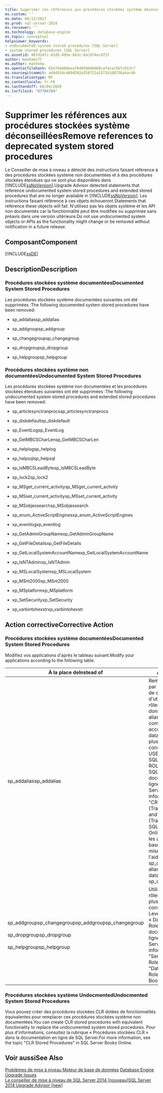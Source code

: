 ```yaml
---
title: Supprimer les références aux procédures stockées système déconseillées | Microsoft Docs
ms.custom: ''
ms.date: 06/13/2017
ms.prod: sql-server-2014
ms.reviewer: ''
ms.technology: database-engine
ms.topic: conceptual
helpviewer_keywords:
- undocumented system stored procedures [SQL Server]
- system stored procedures [SQL Server]
ms.assetid: 487d24fc-41d5-495e-843c-0ac974ec472f
author: mashamsft
ms.author: mathoma
ms.openlocfilehash: 65e7da666beaf84050dd8d60caf4cac5bfc013c7
ms.sourcegitcommit: ad4d92dce894592a259721a1571b1d8736abacdb
ms.translationtype: MT
ms.contentlocale: fr-FR
ms.lasthandoff: 08/04/2020
ms.locfileid: "87704704"
---
```

# <a name="remove-references-to-deprecated-system-stored-procedures"></a><span data-ttu-id="a8f76-102">Supprimer les références aux procédures stockées système déconseillées</span><span class="sxs-lookup"><span data-stu-id="a8f76-102">Remove references to deprecated system stored procedures</span></span>
  <span data-ttu-id="a8f76-103">Le Conseiller de mise à niveau a détecté des instructions faisant référence à des procédures stockées système non documentées et à des procédures stockées étendues qui ne sont plus disponibles dans [!INCLUDE[ssNoVersion](../../includes/ssnoversion-md.md)].</span><span class="sxs-lookup"><span data-stu-id="a8f76-103">Upgrade Advisor detected statements that reference undocumented system stored procedures and extended stored procedures that are no longer available in [!INCLUDE[ssNoVersion](../../includes/ssnoversion-md.md)].</span></span> <span data-ttu-id="a8f76-104">Les instructions faisant référence à ces objets échoueront.</span><span class="sxs-lookup"><span data-stu-id="a8f76-104">Statements that reference these objects will fail.</span></span> <span data-ttu-id="a8f76-105">N'utilisez pas les objets système et les API non documentés car la fonctionnalité peut être modifiée ou supprimée sans préavis dans une version ultérieure.</span><span class="sxs-lookup"><span data-stu-id="a8f76-105">Do not use undocumented system objects or APIs as the functionality might change or be removed without notification in a future release.</span></span>  
  
## <a name="component"></a><span data-ttu-id="a8f76-106">Composant</span><span class="sxs-lookup"><span data-stu-id="a8f76-106">Component</span></span>  
 [!INCLUDE[ssDE](../../includes/ssde-md.md)]  
  
## <a name="description"></a><span data-ttu-id="a8f76-107">Description</span><span class="sxs-lookup"><span data-stu-id="a8f76-107">Description</span></span>  
  
### <a name="documented-system-stored-procedures"></a><span data-ttu-id="a8f76-108">Procédures stockées système documentées</span><span class="sxs-lookup"><span data-stu-id="a8f76-108">Documented System Stored Procedures</span></span>  
 <span data-ttu-id="a8f76-109">Les procédures stockées système documentées suivantes ont été supprimées :</span><span class="sxs-lookup"><span data-stu-id="a8f76-109">The following documented system stored procedures have been removed:</span></span>  
  
-   <span data-ttu-id="a8f76-110">sp_addalias</span><span class="sxs-lookup"><span data-stu-id="a8f76-110">sp_addalias</span></span>  
  
-   <span data-ttu-id="a8f76-111">sp_addgroup</span><span class="sxs-lookup"><span data-stu-id="a8f76-111">sp_addgroup</span></span>  
  
-   <span data-ttu-id="a8f76-112">sp_changegroup</span><span class="sxs-lookup"><span data-stu-id="a8f76-112">sp_changegroup</span></span>  
  
-   <span data-ttu-id="a8f76-113">sp_dropgroup</span><span class="sxs-lookup"><span data-stu-id="a8f76-113">sp_dropgroup</span></span>  
  
-   <span data-ttu-id="a8f76-114">sp_helpgroup</span><span class="sxs-lookup"><span data-stu-id="a8f76-114">sp_helpgroup</span></span>  
  
### <a name="undocumented-system-stored-procedures"></a><span data-ttu-id="a8f76-115">Procédures stockées système non documentées</span><span class="sxs-lookup"><span data-stu-id="a8f76-115">Undocumented System Stored Procedures</span></span>  
 <span data-ttu-id="a8f76-116">Les procédures stockées système non documentées et les procédures stockées étendues suivantes ont été supprimées :</span><span class="sxs-lookup"><span data-stu-id="a8f76-116">The following undocumented system stored procedures and extended stored procedures have been removed:</span></span>  
  
-   <span data-ttu-id="a8f76-117">sp_articlesynctranprocs</span><span class="sxs-lookup"><span data-stu-id="a8f76-117">sp_articlesynctranprocs</span></span>  
  
-   <span data-ttu-id="a8f76-118">sp_diskdefault</span><span class="sxs-lookup"><span data-stu-id="a8f76-118">sp_diskdefault</span></span>  
  
-   <span data-ttu-id="a8f76-119">sp_EventLog</span><span class="sxs-lookup"><span data-stu-id="a8f76-119">sp_EventLog</span></span>  
  
-   <span data-ttu-id="a8f76-120">sp_GetMBCSCharLen</span><span class="sxs-lookup"><span data-stu-id="a8f76-120">sp_GetMBCSCharLen</span></span>  
  
-   <span data-ttu-id="a8f76-121">sp_helplog</span><span class="sxs-lookup"><span data-stu-id="a8f76-121">sp_helplog</span></span>  
  
-   <span data-ttu-id="a8f76-122">sp_helpsql</span><span class="sxs-lookup"><span data-stu-id="a8f76-122">sp_helpsql</span></span>  
  
-   <span data-ttu-id="a8f76-123">sp_IsMBCSLeadByte</span><span class="sxs-lookup"><span data-stu-id="a8f76-123">sp_IsMBCSLeadByte</span></span>  
  
-   <span data-ttu-id="a8f76-124">sp_lock2</span><span class="sxs-lookup"><span data-stu-id="a8f76-124">sp_lock2</span></span>  
  
-   <span data-ttu-id="a8f76-125">sp_MSget_current_activity</span><span class="sxs-lookup"><span data-stu-id="a8f76-125">sp_MSget_current_activity</span></span>  
  
-   <span data-ttu-id="a8f76-126">sp_MSset_current_activity</span><span class="sxs-lookup"><span data-stu-id="a8f76-126">sp_MSset_current_activity</span></span>  
  
-   <span data-ttu-id="a8f76-127">sp_MSobjessearch</span><span class="sxs-lookup"><span data-stu-id="a8f76-127">sp_MSobjessearch</span></span>  
  
-   <span data-ttu-id="a8f76-128">xp_enum_ActiveScriptEngines</span><span class="sxs-lookup"><span data-stu-id="a8f76-128">xp_enum_ActiveScriptEngines</span></span>  
  
-   <span data-ttu-id="a8f76-129">xp_eventlog</span><span class="sxs-lookup"><span data-stu-id="a8f76-129">xp_eventlog</span></span>  
  
-   <span data-ttu-id="a8f76-130">xp_GetAdminGroupName</span><span class="sxs-lookup"><span data-stu-id="a8f76-130">xp_GetAdminGroupName</span></span>  
  
-   <span data-ttu-id="a8f76-131">xp_GetFileDetails</span><span class="sxs-lookup"><span data-stu-id="a8f76-131">xp_GetFileDetails</span></span>  
  
-   <span data-ttu-id="a8f76-132">xp_GetLocalSystemAccountName</span><span class="sxs-lookup"><span data-stu-id="a8f76-132">xp_GetLocalSystemAccountName</span></span>  
  
-   <span data-ttu-id="a8f76-133">xp_IsNTAdmin</span><span class="sxs-lookup"><span data-stu-id="a8f76-133">xp_IsNTAdmin</span></span>  
  
-   <span data-ttu-id="a8f76-134">xp_MSLocalSystem</span><span class="sxs-lookup"><span data-stu-id="a8f76-134">xp_MSLocalSystem</span></span>  
  
-   <span data-ttu-id="a8f76-135">xp_MSnt2000</span><span class="sxs-lookup"><span data-stu-id="a8f76-135">xp_MSnt2000</span></span>  
  
-   <span data-ttu-id="a8f76-136">xp_MSplatform</span><span class="sxs-lookup"><span data-stu-id="a8f76-136">xp_MSplatform</span></span>  
  
-   <span data-ttu-id="a8f76-137">xp_SetSecurity</span><span class="sxs-lookup"><span data-stu-id="a8f76-137">xp_SetSecurity</span></span>  
  
-   <span data-ttu-id="a8f76-138">xp_varbintohexstr</span><span class="sxs-lookup"><span data-stu-id="a8f76-138">xp_varbintohexstr</span></span>  
  
## <a name="corrective-action"></a><span data-ttu-id="a8f76-139">Action corrective</span><span class="sxs-lookup"><span data-stu-id="a8f76-139">Corrective Action</span></span>  
  
### <a name="documented-system-stored-procedures"></a><span data-ttu-id="a8f76-140">Procédures stockées système documentées</span><span class="sxs-lookup"><span data-stu-id="a8f76-140">Documented System Stored Procedures</span></span>  
 <span data-ttu-id="a8f76-141">Modifiez vos applications d'après le tableau suivant.</span><span class="sxs-lookup"><span data-stu-id="a8f76-141">Modify your applications according to the following table.</span></span>  
  
|<span data-ttu-id="a8f76-142">À la place de</span><span class="sxs-lookup"><span data-stu-id="a8f76-142">Instead of</span></span>|<span data-ttu-id="a8f76-143">Action</span><span class="sxs-lookup"><span data-stu-id="a8f76-143">Do this</span></span>|  
|----------------|-------------|  
|<span data-ttu-id="a8f76-144">sp_addalias</span><span class="sxs-lookup"><span data-stu-id="a8f76-144">sp_addalias</span></span>|<span data-ttu-id="a8f76-145">Remplacez les alias par une combinaison de comptes d'utilisateurs et de rôles de base de données.</span><span class="sxs-lookup"><span data-stu-id="a8f76-145">Replace aliases with a combination of user accounts and database roles.</span></span> <span data-ttu-id="a8f76-146">Pour plus d'informations, consultez « CREATE USER (Transact-SQL) » et « CREATE ROLE (Transact-SQL) » dans la documentation en ligne de SQL Server.</span><span class="sxs-lookup"><span data-stu-id="a8f76-146">For more information, see "CREATE USER (Transact-SQL)" and "CREATE ROLE (Transact-SQL)" in SQL Server Books Online.</span></span> <span data-ttu-id="a8f76-147">Supprimez les alias dans les bases de données mises à niveau à l'aide de sp_dropalias.</span><span class="sxs-lookup"><span data-stu-id="a8f76-147">Remove aliases in upgraded databases by using sp_dropalias.</span></span>|  
|<span data-ttu-id="a8f76-148">sp_addgroupsp_changegroup</span><span class="sxs-lookup"><span data-stu-id="a8f76-148">sp_addgroupsp_changegroup</span></span><br /><br /> <span data-ttu-id="a8f76-149">sp_dropgroup</span><span class="sxs-lookup"><span data-stu-id="a8f76-149">sp_dropgroup</span></span><br /><br /> <span data-ttu-id="a8f76-150">sp_helpgroup</span><span class="sxs-lookup"><span data-stu-id="a8f76-150">sp_helpgroup</span></span>|<span data-ttu-id="a8f76-151">Utilisez des rôles.</span><span class="sxs-lookup"><span data-stu-id="a8f76-151">Use roles.</span></span> <span data-ttu-id="a8f76-152">Pour plus d'informations, consultez « Server-Level Roles » et « Database-Level Roles » dans la documentation en ligne de SQL Server.</span><span class="sxs-lookup"><span data-stu-id="a8f76-152">For more information, see "Server-Level Roles" and "Database-Level Roles" in SQL Server Books Online.</span></span>|  
  
### <a name="undocmented-system-stored-procedures"></a><span data-ttu-id="a8f76-153">Procédures stockées système Undocmented</span><span class="sxs-lookup"><span data-stu-id="a8f76-153">Undocmented System Stored Procedures</span></span>  
 <span data-ttu-id="a8f76-154">Vous pouvez créer des procédures stockées CLR dotées de fonctionnalités équivalentes pour remplacer ces procédures stockées système non documentées.</span><span class="sxs-lookup"><span data-stu-id="a8f76-154">You can create CLR stored procedures with equivalent functionality to replace the undocumented system stored procedures.</span></span> <span data-ttu-id="a8f76-155">Pour plus d'informations, consultez la rubrique « Procédures stockées CLR » dans la documentation en ligne de SQL Server.</span><span class="sxs-lookup"><span data-stu-id="a8f76-155">For more information, see the topic "CLR Stored Procedures" in SQL Server Books Online.</span></span>  
  
## <a name="see-also"></a><span data-ttu-id="a8f76-156">Voir aussi</span><span class="sxs-lookup"><span data-stu-id="a8f76-156">See Also</span></span>  
 <span data-ttu-id="a8f76-157">[Problèmes de mise à niveau Moteur de base de données](../../../2014/sql-server/install/database-engine-upgrade-issues.md) </span><span class="sxs-lookup"><span data-stu-id="a8f76-157">[Database Engine Upgrade Issues](../../../2014/sql-server/install/database-engine-upgrade-issues.md) </span></span>  
 [<span data-ttu-id="a8f76-158">Le conseiller de mise à niveau de SQL Server 2014 &#91;nouveau&#93;</span><span class="sxs-lookup"><span data-stu-id="a8f76-158">SQL Server 2014 Upgrade Advisor &#91;new&#93;</span></span>](sql-server-2014-upgrade-advisor.md)  
  
  
